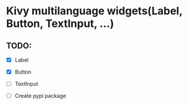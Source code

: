 # Kivy multilanguage widgets(Label, Button, TextInput, ...)

## TODO:
- [x] Label
- [x] Button
- [ ] TextInput

- [ ] Create pypi package